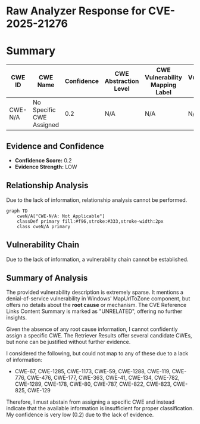 # Raw Analyzer Response for CVE-2025-21276

# Summary
| CWE ID    | CWE Name                                                                        | Confidence | CWE Abstraction Level | CWE Vulnerability Mapping Label | CWE-Vulnerability Mapping Notes |
| --------- | ------------------------------------------------------------------------------- | ---------- | --------------------- | ------------------------------- | ------------------------------- |
| CWE-N/A | No Specific CWE Assigned | 0.2        | N/A                   | N/A                             | N/A                             |

## Evidence and Confidence

*   **Confidence Score:** 0.2
*   **Evidence Strength:** LOW

## Relationship Analysis
Due to the lack of information, relationship analysis cannot be performed.

```mermaid
graph TD
    cweN/A["CWE-N/A: Not Applicable"]
    classDef primary fill:#f96,stroke:#333,stroke-width:2px
    class cweN/A primary
```

## Vulnerability Chain
Due to the lack of information, a vulnerability chain cannot be established.

## Summary of Analysis
The provided vulnerability description is extremely sparse. It mentions a denial-of-service vulnerability in Windows' MapUrlToZone component, but offers no details about the **root cause** or mechanism. The CVE Reference Links Content Summary is marked as "UNRELATED", offering no further insights.

Given the absence of any root cause information, I cannot confidently assign a specific CWE. The Retriever Results offer several candidate CWEs, but none can be justified without further evidence.

I considered the following, but could not map to any of these due to a lack of information:

*   CWE-67, CWE-1285, CWE-1173, CWE-59, CWE-1288, CWE-119, CWE-776, CWE-476, CWE-177, CWE-363, CWE-41, CWE-134, CWE-782, CWE-1289, CWE-178, CWE-80, CWE-787, CWE-822, CWE-823, CWE-825, CWE-129

Therefore, I must abstain from assigning a specific CWE and instead indicate that the available information is insufficient for proper classification. My confidence is very low (0.2) due to the lack of evidence.